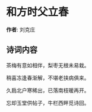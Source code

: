 # 和方时父立春

**作者**: 刘克庄

## 诗词内容

茶梅有意如相伴，梨枣无根未易栽。

稍喜冻逢春渐解，不堪老挟病俱来。

久扃北户寒稀出，已落南枝暖再开。

忘却玉堂供帖子，牛栏西畔觅诗回。

